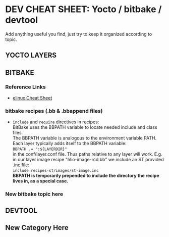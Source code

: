 # DEV CHEAT SHEET: Yocto / bitbake / devtool
Add anything useful you find, just try to keep it organized according to topic.  

## YOCTO LAYERS

## BITBAKE

### Reference Links
- [elinux Cheat Sheet](https://elinux.org/Bitbake_Cheat_Sheet)

### bitbake recipes (.bb & .bbappend files)

- `include` and `require` directives in recipes:  
BitBake uses the BBPATH variable to locate needed include and class files.  
The BBPATH variable is analogous to the environment variable PATH.  
Each layer typically adds itself to the BBPATH variable:  
`BBPATH .= ":${LAYERDIR}"`  
in the conf/layer.conf file. Thus paths relative to any layer will work. E.g. in our layer image recipe "hlio-image-rcd.bb" we include an ST provided .inc file:  
`include recipes-st/images/st-image.inc`  
__BBPATH is temporarily prepended to include the directory the recipe lives in, as a special case.__

### New bitbake topic here

## DEVTOOL

## New Category Here